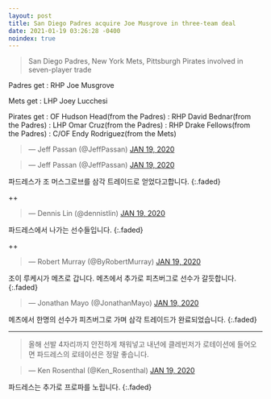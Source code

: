 ```yaml
---
layout: post
title: San Diego Padres acquire Joe Musgrove in three-team deal
date: 2021-01-19 03:26:28 -0400
noindex: true
---
```


> San Diego Padres, New York Mets, Pittsburgh Pirates involved in seven-player trade

Padres get
: RHP Joe Musgrove

Mets get
: LHP Joey Lucchesi

Pirates get
: OF Hudson Head(from the Padres)
: RHP David Bednar(from the Padres)
: LHP Omar Cruz(from the Padres)
: RHP Drake Fellows(from the Padres)
: C/OF Endy Rodriguez(from the Mets)

<script async src="//platform.twitter.com/widgets.js" charset="utf-8"></script>
<blockquote class="twitter-tweet" data-lang="en">
  &mdash; Jeff Passan (@JeffPassan)
  <a href="https://twitter.com/JeffPassan/status/1351307345448546308">JAN 19, 2020</a>
</blockquote>

<script async src="//platform.twitter.com/widgets.js" charset="utf-8"></script>
<blockquote class="twitter-tweet" data-lang="en">
  &mdash; Jeff Passan (@JeffPassan)
  <a href="https://twitter.com/JeffPassan/status/1351307743576154115">JAN 19, 2020</a>
</blockquote>

파드레스가 조 머스그로브를 삼각 트레이드로 얻었다고합니다.
{:.faded}

++

<script async src="//platform.twitter.com/widgets.js" charset="utf-8"></script>
<blockquote class="twitter-tweet" data-lang="en">
  &mdash; Dennis Lin (@dennistlin)
  <a href="https://twitter.com/dennistlin/status/1351313035038609410">JAN 19, 2020</a>
</blockquote>

파드레스에서 나가는 선수들입니다.
{:.faded}

++

<script async src="//platform.twitter.com/widgets.js" charset="utf-8"></script>
<blockquote class="twitter-tweet" data-lang="en">
  &mdash; Robert Murray (@ByRobertMurray)
  <a href="https://twitter.com/ByRobertMurray/status/1351315247777382401">JAN 19, 2020</a>
</blockquote>

조이 루케시가 메츠로 갑니다. 메츠에서 추가로 피츠버그로 선수가 갈듯합니다.
{:.faded}

<script async src="//platform.twitter.com/widgets.js" charset="utf-8"></script>
<blockquote class="twitter-tweet" data-lang="en">
  &mdash; Jonathan Mayo (@JonathanMayo)
  <a href="https://twitter.com/JonathanMayo/status/1351316791537053696">JAN 19, 2020</a>
</blockquote>

메츠에서 한명의 선수가 피츠버그로 가며 삼각 트레이드가 완료되었습니다.
{:.faded}

---

> 올해 선발 4자리까지 안전하게 채워넣고 내년에 클레빈저가 로테이션에 들어오면 파드레스의 로테이션은 정말 좋습니다.

<script async src="//platform.twitter.com/widgets.js" charset="utf-8"></script>
<blockquote class="twitter-tweet" data-lang="en">
  &mdash; Ken Rosenthal (@Ken_Rosenthal)
  <a href="https://twitter.com/Ken_Rosenthal/status/1351322007313539072">JAN 19, 2020</a>
</blockquote>

파드레스는 추가로 프로파를 노립니다.
{:.faded}
